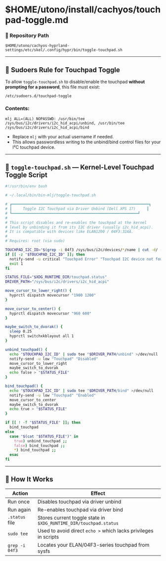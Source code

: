 # $HOME/utono/install/cachyos/touchpad-toggle.md

### 📁 Repository Path

```
$HOME/utono/cachyos-hyprland-settings/etc/skel/.config/hypr/bin/toggle-touchpad.sh
```

---

## 🔐 Sudoers Rule for Touchpad Toggle

To allow `toggle-touchpad.sh` to disable/enable the touchpad **without prompting for a password**, this file must exist:

```
/etc/sudoers.d/touchpad-toggle
```

### Contents:

```sudoers
mlj ALL=(ALL) NOPASSWD: /usr/bin/tee /sys/bus/i2c/drivers/i2c_hid_acpi/unbind, /usr/bin/tee /sys/bus/i2c/drivers/i2c_hid_acpi/bind
```

* Replace `mlj` with your actual username if needed.
* This allows passwordless writing to the unbind/bind control files for your I²C touchpad device.

---

## 📜 `toggle-touchpad.sh` — Kernel-Level Touchpad Toggle Script

```bash
#!/usr/bin/env bash

# ~/.local/bin/bin-mlj/toggle-touchpad.sh

# ┏━━━━━━━━━━━━━━━━━━━━━━━━━━━━━━━━━━━━━━━━━━━━━━━━━━━━━━━━━━━━━━┓
# ┃     Toggle I2C Touchpad via Driver Unbind (Dell XPS 17)     ┃
# ┗━━━━━━━━━━━━━━━━━━━━━━━━━━━━━━━━━━━━━━━━━━━━━━━━━━━━━━━━━┛
#
# This script disables and re-enables the touchpad at the kernel
# level by unbinding it from its I2C driver (usually i2c_hid_acpi).
# It is compatible with devices like ELAN1200 / 04F3:32AA.
#
# Requires: root (via sudo)

TOUCHPAD_I2C_ID="$(grep -i 04f3 /sys/bus/i2c/devices/*/name | cut -d/ -f6)"
if [[ -z "$TOUCHPAD_I2C_ID" ]]; then
  notify-send -u critical "Touchpad Error" "Touchpad I2C device not found."
  exit 1
fi

STATUS_FILE="$XDG_RUNTIME_DIR/touchpad.status"
DRIVER_PATH="/sys/bus/i2c/drivers/i2c_hid_acpi"

move_cursor_to_lower_right() {
  hyprctl dispatch movecursor "1900 1200"
}

move_cursor_to_center() {
  hyprctl dispatch movecursor "960 600"
}

maybe_switch_to_dvorak() {
  sleep 0.25
  hyprctl switchxkblayout all 1
}

unbind_touchpad() {
  echo "$TOUCHPAD_I2C_ID" | sudo tee "$DRIVER_PATH/unbind" >/dev/null
  notify-send -u low "Touchpad" "Disabled"
  move_cursor_to_lower_right
  maybe_switch_to_dvorak
  echo false > "$STATUS_FILE"
}

bind_touchpad() {
  echo "$TOUCHPAD_I2C_ID" | sudo tee "$DRIVER_PATH/bind" >/dev/null
  notify-send -u low "Touchpad" "Enabled"
  move_cursor_to_center
  maybe_switch_to_dvorak
  echo true > "$STATUS_FILE"
}

if [[ ! -f "$STATUS_FILE" ]]; then
  bind_touchpad
else
  case "$(cat "$STATUS_FILE")" in
    true) unbind_touchpad ;;
    false) bind_touchpad ;;
    *) bind_touchpad ;;
  esac
fi
```

---

## 🔮 How It Works

| Action         | Effect                                                            |
| -------------- | ----------------------------------------------------------------- |
| Run once       | Disables touchpad via driver unbind                               |
| Run again      | Re-enables touchpad via driver bind                               |
| `.status` file | Stores current toggle state in `$XDG_RUNTIME_DIR/touchpad.status` |
| `sudo tee`     | Used to avoid direct `echo >` which lacks privileges in scripts   |
| `grep -i 04f3` | Locates your ELAN/04F3-series touchpad from sysfs                 |
